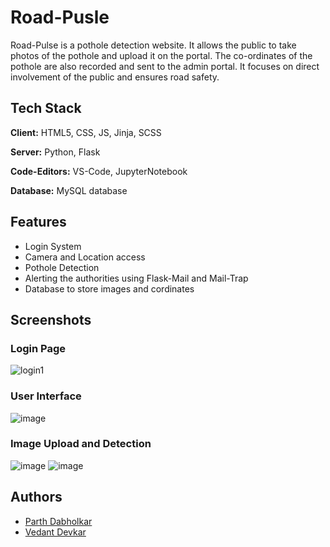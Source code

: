 
# Road-Pusle

Road-Pulse is a pothole detection website. It allows the public to take photos of the pothole and upload it on the portal. The co-ordinates of the pothole are also recorded and sent to the admin portal. It focuses on direct involvement of the public and ensures road safety.


## Tech Stack

**Client:** HTML5, CSS, JS, Jinja, SCSS

**Server:** Python, Flask

**Code-Editors:** VS-Code, JupyterNotebook

**Database:** MySQL database

## Features

- Login System
- Camera and Location access
- Pothole Detection
- Alerting the authorities using Flask-Mail and Mail-Trap
- Database to store images and cordinates

## Screenshots

### Login Page
![login1](https://github.com/Parth-Dabholkar/Road-Pulse/assets/115109173/2586c042-48e7-4545-b175-3e6f2a3d6e23)

### User Interface
![image](https://github.com/Parth-Dabholkar/Road-Pulse/assets/115109173/cdf22970-0e18-4b5a-963c-a54ea2ee1093)

### Image Upload and Detection
![image](https://github.com/Parth-Dabholkar/Road-Pulse/assets/115109173/25faa8c7-df55-41e1-9e1b-990574f43d3a)
![image](https://github.com/Parth-Dabholkar/Road-Pulse/assets/115109173/344ed9bd-d5c8-4ac0-95d6-b7292768fce2)

## Authors

- [Parth Dabholkar](https://github.com/Parth-Dabholkar)
- [Vedant Devkar](https://github.com/vedantdevkar04)





